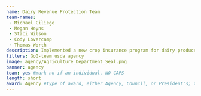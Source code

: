 ```yaml
---
name: Dairy Revenue Protection Team
team-names: 
 - Michael Ciliege
 - Megan Heyns
 - Staci Wilson
 - Cody Lovercamp
 - Thomas Worth
description: Implemented a new crop insurance program for dairy producers, including innovative technological solutions that significantly cut the development time and staff oversight needed to run the program. Their new methodology enhances productivity, improves economic growth, and increases the agricultural trade of milk products. 
filters: GoG-team usda agency
image: agency/Agriculture_Department_Seal.png
banner: agency
team: yes #mark no if an individual, NO CAPS 
length: short
award: Agency #type of award, either Agency, Council, or President's; this is case sensitive so make sure to match the options listed exactly. This section generates the format of the card
---
```

